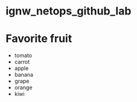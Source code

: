 # ignw_netops_github_lab

# Favorite fruit
- tomato
- carrot
- apple
- banana
- grape
- orange
- kiwi

